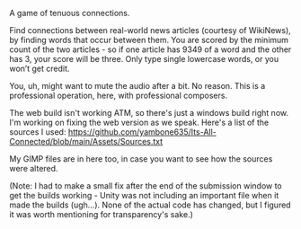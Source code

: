 A game of tenuous connections.

Find connections between real-world news articles (courtesy of WikiNews), by finding words that occur between them. You are scored by the minimum count of the two articles - so if one article has 9349 of a word and the other has 3, your score will be three. Only type single lowercase words, or you won’t get credit.

You, uh, might want to mute the audio after a bit. No reason. This is a professional operation, here, with professional composers.

The web build isn't working ATM, so there's just a windows build right now. I'm working on fixing the web version as we speak.
Here's a list of the sources I used: https://github.com/yambone635/Its-All-Connected/blob/main/Assets/Sources.txt

My GIMP files are in here too, in case you want to see how the sources were altered.

(Note: I had to make a small fix after the end of the submission window to get the builds working - Unity was not including an important file when it made the builds (ugh...). None of the actual code has changed, but I figured it was worth mentioning for transparency's sake.)
